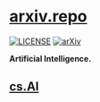 # [arxiv.repo](https://github.com/Mainvooid/arxiv.repo)

[![LICENSE](https://img.shields.io/badge/license-Anti%20996-blue.svg)](https://github.com/996icu/996.ICU/blob/master/LICENSE)
[![arXiv](https://img.shields.io/badge/arXiv-cs.AI-orange.svg)]()

**Artificial Intelligence.**

## [cs.AI](https://arxiv.org/list/cs.AI/recent) 

<!--

- **title**
   - author
   - paper
   - repo

-->